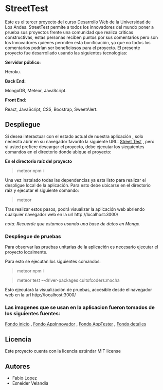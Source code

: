 # StreetTest

Este es el tercer proyecto del curso Desarrollo Web de la Universidad de Los Andes. StreetTest permite a todos los innovadores del mundo poner a prueba sus proyectos frente una comunidad que realiza criticas constructivas, estas personas reciben puntos por sus comentarios pero son los Innovadores quienes permiten esta bonificación, ya que no todos los comentarios podrían ser beneficiosos para el proyecto.
El presente proyecto fue desarrollado usando las siguientes tecnologías:

**Servidor público:** 

Heroku.

**Back End:** 

MongoDB, Meteor, JavaScript.

**Front End:** 

React, JavaScript, CSS, Boostrap, SweetAlert.

## Despliegue

Si desea interactuar con el estado actual de nuestra aplicación , solo necesita abrir en su navegador favorito la siguiente URL: [Street Test](https://streettestapp.herokuapp.com/) , 
pero si usted prefiere descargar el proyecto, debe ejecutar los sieguientes comandos en el directorio donde ubique el proyecto:

**En el directorio raíz del proyecto**

> meteor npm i

Una vez instalado todas las dependencias ya esta listo para realizar el despligue local de la aplicación. Para esto debe ubicarse 
en el directorio raiz y ejecutar el siguiente comando:

> meteor

Tras realizar estos pasos, podrá visualizar la aplicación web abriendo cualquier navegador web en la url http://localhost:3000/

*nota: Recuerde que estamos usando una base de datos en Mongo.*

### Despliegue de pruebas

Para observar las pruebas unitarias de la aplicación es necesario ejecutar el proyecto localmente.

Para esto se ejecutan los siguientes comandos:

>meteor npm i

>meteor test --driver-packages cultofcoders:mocha

Esto ejecutará la visualización de pruebas, accesible desde el navegador web en la url http://localhost:3000/



### Las imagenes que se usan en la aplicacion fueron tomados de los siguientes fuentes:
[Fondo inicio](https://ak6.picdn.net/shutterstock/videos/4805756/thumb/1.jpg) ,
[Fondo AppInnovador](https://www.celi.it/wp-content/uploads/2016/09/Innovative-SMEs.jpg) ,
[Fondo AppTester](https://wallpaperscraft.com/image/books_notebooks_watch_pens_pen_67310_1920x1080.jpg) ,
[Fondo detalles](https://image.freepik.com/vetores-gratis/projeto-de-fundo-de-mosaico-de-triangulo-abstrato_1164-1262.jpg)

## Licencia
Este proyecto cuenta con la licencia estándar MIT license

## Autores
* Fabio Lopez  
* Esneider Velandia

